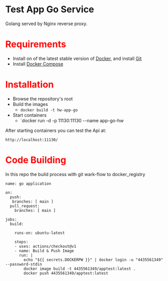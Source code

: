 # Test App Go Service
Golang served by Nginx reverse proxy.


#  <font color='red'>Requirements</font>
* Install on of the latest stable version of [Docker](https://docs.docker.com/install/linux/docker-ce/ubuntu/#install-docker-ce-1), and install [Git](https://git-scm.com/book/en/v2/Getting-Started-Installing-Git)
* Install [Docker Compose](https://docs.docker.com/compose/install/#install-compose)

#  <font color='red'>Installation</font>
* Browse the repository's root
* Build the images 
    - `docker build -t hw-app-go`
* Start containers 
    - `docker run -d -p 11130:11130 --name app-go-hw

After starting containers you can test the Api at:
```url
http://localhost:11130/
```

#  <font color='red'>Code Building</font>
In this repo the build process with git wark-flow to docker_registry
```
name: go application

on:
  push:
   branches: [ main ]
  pull_request:
    branches: [ main ]
      
jobs:
  build:

    runs-on: ubuntu-latest

    steps:
    - uses: actions/checkout@v1
    - name: Build & Push Image
      run: |
        echo "${{ secrets.DOCKERPW }}" | docker login -u "4435561349" --password-stdin
        docker image build -t 4435561349/apptest:latest .
        docker push 4435561349/apptest:latest
```





